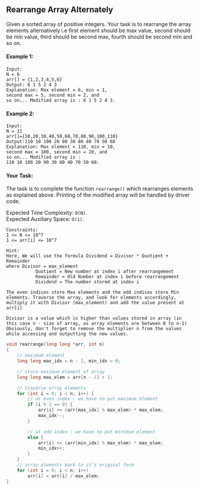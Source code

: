 ## Rearrange Array Alternately

Given a sorted array of positive integers. Your task is to rearrange the array elements alternatively i.e first element should be max value, second should be min value, third should be second max, fourth should be second min and so on.

#### Example 1:

```
Input:
N = 6
arr[] = {1,2,3,4,5,6}
Output: 6 1 5 2 4 3
Explanation: Max element = 6, min = 1,
second max = 5, second min = 2, and
so on... Modified array is : 6 1 5 2 4 3.
```

#### Example 2:

```
Input:
N = 11
arr[]={10,20,30,40,50,60,70,80,90,100,110}
Output:110 10 100 20 90 30 80 40 70 50 60
Explanation: Max element = 110, min = 10,
second max = 100, second min = 20, and
so on... Modified array is :
110 10 100 20 90 30 80 40 70 50 60.
```

#### Your Task:

The task is to complete the function `rearrange()` which rearranges elements as explained above. Printing of the modified array will be handled by driver code.

Expected Time Complexity: `O(N)`.  
Expected Auxiliary Space: `O(1)`.

```
Constraints:
1 <= N <= 10^7
1 <= arr[i] <= 10^7
```

```
Hint:
Here, We will use the formula Dividend = Divisor * Quotient + Remainder
where Divisor = max_element
           Quotient = New number at index i after rearrangement
           Remainder = Old Number at index i before rearrangement
           Dividend = The number stored at index i

The even indices store Max elements and the odd indices store Min elements. Traverse the array, and look for elements accordingly, multiply it with Divisor (max_element) and add the value present at arr[i]

Divisor is a value which is higher than values stored in array (in this case n - size of array, as array elements are between 0 to n-1)
Obviously, don't forget to remove the multiplier n from the values while accessing and outputting the new values.
```

```c++
void rearrange(long long *arr, int n)
{
    // maximum element
    long long max_idx = n - 1, min_idx = 0;

    // store maximum element of array
    long long max_elem = arr[n - 1] + 1;

    // traverse array elements
    for (int i = 0; i < n; i++) {
        // at even index : we have to put maximum element
        if (i % 2 == 0) {
            arr[i] += (arr[max_idx] % max_elem) * max_elem;
            max_idx--;
        }

        // at odd index : we have to put minimum element
        else {
            arr[i] += (arr[min_idx] % max_elem) * max_elem;
            min_idx++;
        }
    }
    // array elements back to it's original form
    for (int i = 0; i < n; i++)
        arr[i] = arr[i] / max_elem;
}
```

